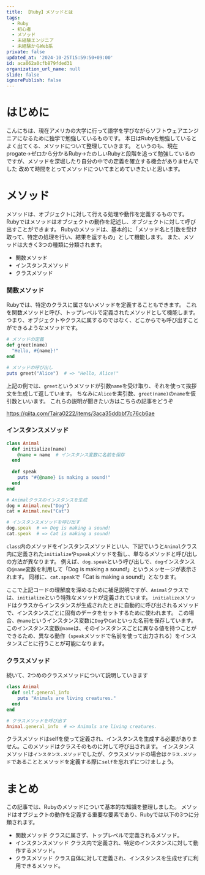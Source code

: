 ```yaml
---
title: 【Ruby】メソッドとは
tags:
  - Ruby
  - 初心者
  - メソッド
  - 未経験エンジニア
  - 未経験からWeb系
private: false
updated_at: '2024-10-25T15:59:50+09:00'
id: aca062a0cfb879fded31
organization_url_name: null
slide: false
ignorePublish: false
---
```

# はじめに
こんにちは、現在アメリカの大学に行って語学を学びながらソフトウェアエンジニアになるために独学で勉強しているものです。
本日はRubyを勉強しているとよく出てくる、メソッドについて整理していきます。
というのも、現在progate→ゼロから分かるRuby→たのしいRubyと段階を追って勉強しているのですが、メソッドを深堀したり自分の中での定義を確立する機会がありませんでした
改めて時間をとってメソッドについてまとめていきたいと思います。

# メソッド
メソッドは、オブジェクトに対して行える処理や動作を定義するものです。
Rubyではメソッドはオブジェクトの動作を記述し、オブジェクトに対して呼び出すことができます。
Rubyのメソッドは、基本的に「メソッド名と引数を受け取って、特定の処理を行い、結果を返すもの」として機能します。
また、メソッドは大きく3つの種類に分類されます。

* 関数メソッド
* インスタンスメソッド
* クラスメソッド

### 関数メソッド
Rubyでは、特定のクラスに属さないメソッドを定義することもできます。
これを関数メソッドと呼び、トップレベルで定義されたメソッドとして機能します。
つまり、オブジェクトやクラスに属するのではなく、どこからでも呼び出すことができるようなメソッドです。
```ruby:method.rb
# メソッドの定義
def greet(name)
  "Hello, #{name}!"
end

# メソッドの呼び出し
puts greet("Alice")  # => "Hello, Alice!"
```
上記の例では、`greet`というメソッドが引数`name`を受け取り、それを使って挨拶文を生成して返しています。
ちなみに`Alice`を実引数、`greet(name)`の`name`を仮引数といいます。
これらの説明が聞きたい方はこちらの記事をどうぞ

https://qiita.com/Taira0222/items/3aca35ddbbf7c76cb6ae

### インスタンスメソッド
```ruby:method2.rb
class Animal
  def initialize(name)
    @name = name  # インスタンス変数に名前を保存
  end
  
  def speak
    puts "#{@name} is making a sound!"
  end
end

# Animalクラスのインスタンスを生成
dog = Animal.new("Dog")
cat = Animal.new("Cat")

# インスタンスメソッドを呼び出す
dog.speak  # => Dog is making a sound!
cat.speak  # => Cat is making a sound!
```
`class`内のメソッドをインスタンスメソッドといい、下記でいうと`Animal`クラス内に定義された`initialize`や`speak`メソッドを指し、単なるメソッドと呼び出しの方法が異なります。
例えば、`dog.speak`という呼び出しで、`dog`インスタンスの`@name`変数を利用して「Dog is making a sound!」というメッセージが表示されます。
同様に、`cat.speak`で「Cat is making a sound!」となります。

ここで上記コードの理解度を深めるために補足説明ですが、`Animal`クラスでは、`initialize`という特殊なメソッドが定義されています。
`initialize`メソッドはクラスからインスタンスが生成されたときに自動的に呼び出されるメソッドで、インスタンスごとに固有のデータをセットするために使われます。
この場合、`@name`というインスタンス変数に`Dog`や`Cat`といった名前を保存しています。
このインスタンス変数`@name`は、そのインスタンスごとに異なる値を持つことができるため、異なる動作（`speak`メソッドで名前を使って出力される）をインスタンスごとに行うことが可能になります。

### クラスメソッド
続いて、2つめのクラスメソッドについて説明していきます
```ruby:class1.rb
class Animal
  def self.general_info
    puts "Animals are living creatures."
  end
end

# クラスメソッドを呼び出す
Animal.general_info  # => Animals are living creatures.
```
クラスメソッドはselfを使って定義され、インスタンスを生成する必要がありません。このメソッドはクラスそのものに対して呼び出されます。
インスタンスメソッドは`インスタンス.メソッド`でしたが、クラスメソッドの場合は`クラス.メソッド`であることとメソッドを定義する際に`self`を忘れずにつけましょう。

# まとめ
この記事では、Rubyのメソッドについて基本的な知識を整理しました。
メソッドはオブジェクトの動作を定義する重要な要素であり、Rubyでは以下の3つに分類されます。

* 関数メソッド
クラスに属さず、トップレベルで定義されるメソッド。
* インスタンスメソッド
クラス内で定義され、特定のインスタンスに対して動作するメソッド。
* クラスメソッド
クラス自体に対して定義され、インスタンスを生成せずに利用できるメソッド。
